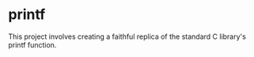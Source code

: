 # printf
This project involves creating a faithful replica of the standard C library's printf function.

